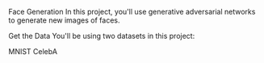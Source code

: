 Face Generation
In this project, you'll use generative adversarial networks to generate new images of faces.

Get the Data
You'll be using two datasets in this project:

MNIST
CelebA